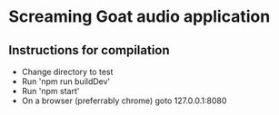 # Screaming Goat audio application

## Instructions for compilation

* Change directory to test
* Run 'npm run buildDev'
* Run 'npm start'
* On a browser (preferrably chrome) goto 127.0.0.1:8080
